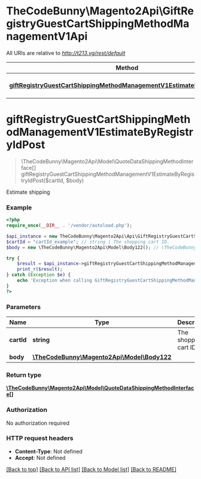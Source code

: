 # TheCodeBunny\Magento2Api\GiftRegistryGuestCartShippingMethodManagementV1Api

All URIs are relative to *http://t213.vg/rest/default*

Method | HTTP request | Description
------------- | ------------- | -------------
[**giftRegistryGuestCartShippingMethodManagementV1EstimateByRegistryIdPost**](GiftRegistryGuestCartShippingMethodManagementV1Api.md#giftRegistryGuestCartShippingMethodManagementV1EstimateByRegistryIdPost) | **POST** /V1/guest-giftregistry/{cartId}/estimate-shipping-methods | 


# **giftRegistryGuestCartShippingMethodManagementV1EstimateByRegistryIdPost**
> \TheCodeBunny\Magento2Api\Model\QuoteDataShippingMethodInterface[] giftRegistryGuestCartShippingMethodManagementV1EstimateByRegistryIdPost($cartId, $body)



Estimate shipping

### Example
```php
<?php
require_once(__DIR__ . '/vendor/autoload.php');

$api_instance = new TheCodeBunny\Magento2Api\Api\GiftRegistryGuestCartShippingMethodManagementV1Api();
$cartId = "cartId_example"; // string | The shopping cart ID.
$body = new \TheCodeBunny\Magento2Api\Model\Body122(); // \TheCodeBunny\Magento2Api\Model\Body122 | 

try {
    $result = $api_instance->giftRegistryGuestCartShippingMethodManagementV1EstimateByRegistryIdPost($cartId, $body);
    print_r($result);
} catch (Exception $e) {
    echo 'Exception when calling GiftRegistryGuestCartShippingMethodManagementV1Api->giftRegistryGuestCartShippingMethodManagementV1EstimateByRegistryIdPost: ', $e->getMessage(), PHP_EOL;
}
?>
```

### Parameters

Name | Type | Description  | Notes
------------- | ------------- | ------------- | -------------
 **cartId** | **string**| The shopping cart ID. |
 **body** | [**\TheCodeBunny\Magento2Api\Model\Body122**](../Model/\TheCodeBunny\Magento2Api\Model\Body122.md)|  | [optional]

### Return type

[**\TheCodeBunny\Magento2Api\Model\QuoteDataShippingMethodInterface[]**](../Model/QuoteDataShippingMethodInterface.md)

### Authorization

No authorization required

### HTTP request headers

 - **Content-Type**: Not defined
 - **Accept**: Not defined

[[Back to top]](#) [[Back to API list]](../../README.md#documentation-for-api-endpoints) [[Back to Model list]](../../README.md#documentation-for-models) [[Back to README]](../../README.md)


